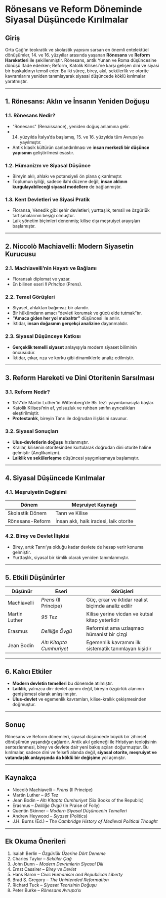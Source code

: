 # Rönesans ve Reform Döneminde Siyasal Düşüncede Kırılmalar

## Giriş

Orta Çağ'ın teokratik ve skolastik yapısını sarsan en önemli entelektüel dönüşümler, 14. ve 16. yüzyıllar arasında yaşanan **Rönesans** ve **Reform Hareketleri** ile şekillenmiştir. Rönesans, antik Yunan ve Roma düşüncesine dönüşü ifade ederken; Reform, Katolik Kilisesi’ne karşı gelişen dini ve siyasi bir başkaldırıyı temsil eder. Bu iki süreç, birey, akıl, sekülerlik ve otorite kavramlarını yeniden tanımlayarak siyasal düşüncede köklü kırılmalar yaratmıştır.

---

## 1. Rönesans: Aklın ve İnsanın Yeniden Doğuşu

### 1.1. Rönesans Nedir?

- "Rönesans" (Renaissance), yeniden doğuş anlamına gelir.
- 14. yüzyılda İtalya’da başlamış, 15. ve 16. yüzyılda tüm Avrupa’ya yayılmıştır.
- Antik klasik kültürün canlandırılması ve **insan merkezli bir düşünce yapısının** geliştirilmesi esastır.

### 1.2. Hümanizm ve Siyasal Düşünce

- Bireyin aklı, ahlakı ve potansiyeli ön plana çıkarılmıştır.
- Toplumun iyiliği, sadece ilahi düzene değil, **insan aklının kurgulayabileceği siyasal modellere** de bağlanmıştır.

### 1.3. Kent Devletleri ve Siyasi Pratik

- Floransa, Venedik gibi şehir devletleri; yurttaşlık, temsil ve özgürlük tartışmalarının beşiği olmuştur.
- Laik yönetim biçimleri denenmiş; kilise dışı meşruiyet arayışları başlamıştır.

---

## 2. Niccolò Machiavelli: Modern Siyasetin Kurucusu

### 2.1. Machiavelli’nin Hayatı ve Bağlamı

- Floransalı diplomat ve yazar.
- En bilinen eseri _Il Principe_ (Prens).

### 2.2. Temel Görüşleri

- Siyaset, ahlaktan bağımsız bir alandır.
- Bir hükümdarın amacı “devleti korumak ve gücü elde tutmak”tır.
- **"Amaca giden her yol mubahtır"** düşüncesi ile anılır.
- İktidar, **insan doğasının gerçekçi analizine** dayanmalıdır.

### 2.3. Siyasal Düşünceye Katkısı

- **Gerçeklik temelli siyaset** anlayışıyla modern siyaset biliminin öncüsüdür.
- İktidar, çıkar, rıza ve korku gibi dinamiklerle analiz edilmiştir.

---

## 3. Reform Hareketi ve Dini Otoritenin Sarsılması

### 3.1. Reform Nedir?

- 1517’de Martin Luther’in Wittenberg’de 95 Tez’i yayımlamasıyla başlar.
- Katolik Kilisesi’nin af, yolsuzluk ve ruhban sınıfın ayrıcalıkları eleştirilmiştir.
- **Protestanlık**, bireyin Tanrı ile doğrudan ilişkisini savunur.

### 3.2. Siyasal Sonuçları

- **Ulus-devletlerin doğuşu** hızlanmıştır.
- Krallar, kilisenin otoritesinden kurtularak doğrudan dini otorite haline gelmiştir (Anglikanizm).
- **Laiklik ve sekülerleşme** düşüncesi yaygınlaşmaya başlamıştır.

---

## 4. Siyasal Düşüncede Kırılmalar

### 4.1. Meşruiyetin Değişimi

| Dönem           | Meşruiyet Kaynağı                      |
| --------------- | -------------------------------------- |
| Skolastik Dönem | Tanrı ve Kilise                        |
| Rönesans-Reform | İnsan aklı, halk iradesi, laik otorite |

### 4.2. Birey ve Devlet İlişkisi

- Birey, artık Tanrı’ya olduğu kadar devlete de hesap verir konuma gelmiştir.
- Yurttaşlık, siyasal bir kimlik olarak yeniden tanımlanmıştır.

---

## 5. Etkili Düşünürler

| Düşünür       | Eseri                     | Görüşleri                                             |
| ------------- | ------------------------- | ----------------------------------------------------- |
| Machiavelli   | _Prens_ (Il Principe)     | Güç, çıkar ve iktidar realist biçimde analiz edilir   |
| Martin Luther | _95 Tez_                  | Kilise yerine vicdan ve kutsal kitap yeterlidir       |
| Erasmus       | _Deliliğe Övgü_           | Reformist ama uzlaşmacı hümanist bir çizgi            |
| Jean Bodin    | _Altı Kitapta Cumhuriyet_ | Egemenlik kavramını ilk sistematik tanımlayan kişidir |

---

## 6. Kalıcı Etkiler

- **Modern devletin temelleri** bu dönemde atılmıştır.
- **Laiklik**, yalnızca din-devlet ayrımı değil, bireyin özgürlük alanının genişlemesi olarak anlaşılmıştır.
- **Ulus-devlet** ve egemenlik kavramları, kilise-krallık çekişmesinden doğmuştur.

---

## Sonuç

Rönesans ve Reform dönemleri, siyasal düşüncede büyük bir zihinsel dönüşümün yaşandığı çağlardır. Antik akıl geleneği ile Hristiyan teolojisinin sentezlenmesi, birey ve devlete dair yeni bakış açıları doğurmuştur. Bu kırılmalar, sadece dini ve felsefi alanda değil, **siyasal otorite, meşruiyet ve vatandaşlık anlayışında da köklü bir değişime** yol açmıştır.

---

## Kaynakça

- Niccolò Machiavelli – _Prens_ (Il Principe)
- Martin Luther – _95 Tez_
- Jean Bodin – _Altı Kitapta Cumhuriyet_ (Six Books of the Republic)
- Erasmus – _Deliliğe Övgü_ (In Praise of Folly)
- Quentin Skinner – _Modern Siyasal Düşüncenin Temelleri_
- Andrew Heywood – _Siyaset_ (Politics)
- J.H. Burns (Ed.) – _The Cambridge History of Medieval Political Thought_

---

## Ek Okuma Önerileri

1. Isaiah Berlin – _Özgürlük Üzerine Dört Deneme_
2. Charles Taylor – _Seküler Çağ_
3. John Dunn – _Modern Devrimlerin Siyasal Dili_
4. Ernst Cassirer – _Birey ve Devlet_
5. Hans Baron – _Civic Humanism and Republican Liberty_
6. Brad S. Gregory – _The Unintended Reformation_
7. Richard Tuck – _Siyaset Teorisinin Doğuşu_
8. Peter Burke – _Rönesans Avrupa’sı_
